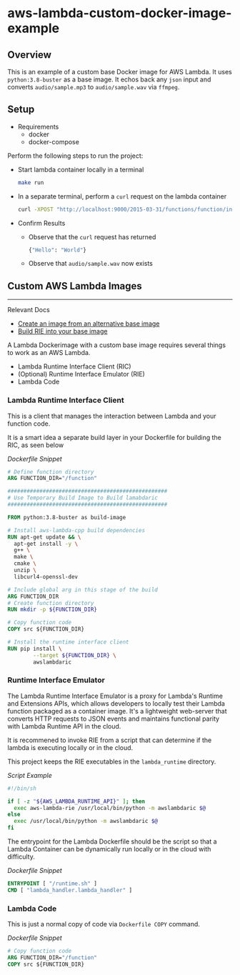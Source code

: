 # aws-lambda-custom-docker-image-example

## Overview

This is an example of a custom base Docker image for AWS Lambda. It uses ```python:3.8-buster``` as a base image.
It echos back any ```json``` input and converts ```audio/sample.mp3``` to ```audio/sample.wav``` via ```ffmpeg```.

## Setup

* Requirements
    * docker
    * docker-compose

Perform the following steps to run the project:

* Start lambda container locally in a terminal
    ```bash
    make run
    ```

* In a separate terminal, perform a ```curl``` request on the lambda container
    ```bash
    curl -XPOST "http://localhost:9000/2015-03-31/functions/function/invocations" -d '{ "hello": "world" }'
    ```

* Confirm Results
    * Observe that the ```curl``` request has returned
        ```bash
        {"Hello": "World"}
        ```

    * Observe that ```audio/sample.wav``` now exists


## Custom AWS Lambda Images
---

Relevant Docs
* [Create an image from an alternative base image](https://docs.aws.amazon.com/lambda/latest/dg/images-create.html#images-create-from-alt)
* [Build RIE into your base image](https://docs.aws.amazon.com/lambda/latest/dg/images-test.html#images-test-alternative)

A Lambda Dockerimage with a custom base image requires several things to work as an AWS Lambda.

* Lambda Runtime Interface Client (RIC)
* (Optional) Runtime Interface Emulator (RIE)
* Lambda Code

### Lambda Runtime Interface Client

This is a client that manages the interaction between Lambda and your function code.

It is a smart idea a separate build layer in your Dockerfile for building the RIC, as seen below

*Dockerfile Snippet*
```Dockerfile
# Define function directory
ARG FUNCTION_DIR="/function"

##################################################
# Use Temporary Build Image to Build lamabdaric
##################################################

FROM python:3.8-buster as build-image

# Install aws-lambda-cpp build dependencies
RUN apt-get update && \
  apt-get install -y \
  g++ \
  make \
  cmake \
  unzip \
  libcurl4-openssl-dev

# Include global arg in this stage of the build
ARG FUNCTION_DIR
# Create function directory
RUN mkdir -p ${FUNCTION_DIR}

# Copy function code
COPY src ${FUNCTION_DIR}

# Install the runtime interface client
RUN pip install \
        --target ${FUNCTION_DIR} \
        awslambdaric
```

### Runtime Interface Emulator

The Lambda Runtime Interface Emulator is a proxy for Lambda's Runtime and Extensions APIs, which allows
developers to locally test their Lambda function packaged as a container image. It's a lightweight web-server
that converts HTTP requests to JSON events and maintains functional parity with Lambda Runtime API in the cloud.

It is recommened to invoke RIE from a script that can determine if the lambda is executing locally or in the cloud.

This project keeps the RIE executables in the ```lambda_runtime``` directory.

*Script Example*

```sh
#!/bin/sh

if [ -z "${AWS_LAMBDA_RUNTIME_API}" ]; then
  exec aws-lambda-rie /usr/local/bin/python -m awslambdaric $@
else
  exec /usr/local/bin/python -m awslambdaric $@
fi
```

The entrypoint for the Lambda Dockerfile should be the script so that a Lambda Container can be dynamically run locally
or in the cloud with difficulty.

*Dockerfile Snippet*
```Dockerfile
ENTRYPOINT [ "/runtime.sh" ]
CMD [ "lambda_handler.lambda_handler" ]
```

### Lambda Code

This is just a normal copy of code via ```Dockerfile COPY``` command.

*Dockerfile Snippet*
```Dockerfile
# Copy function code
ARG FUNCTION_DIR="/function"
COPY src ${FUNCTION_DIR}
```
